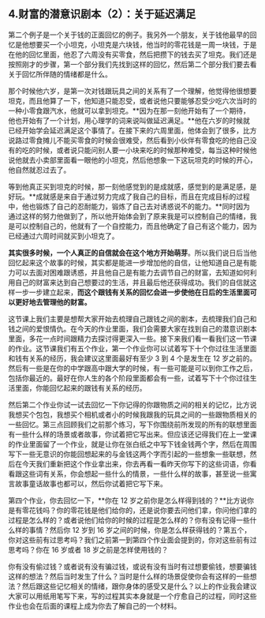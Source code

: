 ## 4.财富的潜意识剧本（2）：关于延迟满足
第二个例子是一个关于钱的正面回忆的例子。我另外一个朋友，关于钱他最早的回忆是他想要买一个小坦克，小坦克是六块钱，他当时的零花钱是一周一块钱，于是在他的回忆里面，他忍了六周没有买零食，然后把攒下的钱去买了坦克。我们还是按照刚才的步骤，第一个部分我们先找到这样的回忆，然后第二个部分我们要去看关于回忆所伴随的情绪都是什么。


那个时候他六岁，是第一次对钱跟玩具之间的关系有了一个理解，他觉得他很想要坦克，而且他算了一下，他知道只能忍受，或者说他只要能够忍受少吃六次当时的一种小零食跟汽水，他就可以拿到坦克。**因为在那一刻他开始有了一个期待，他也开始有了一个计划，用心理学的词来说叫做延迟满足。**他在六岁的时候就已经开始学会延迟满足这个事情了。在接下来的六周里面，他体会到了很多，比方说路过零食摊儿不能买零食的时候会很难受，然后看到小伙伴有零食吃的他自己没有的吃的时候，或者说只能问别人要一小块来吃的时候那种难受，每当这种时候他说他就去小卖部里面看一眼他的小坦克，然后他想象一下这玩坦克的时候的开心，他自然就忍过去了。


等到他真正买到坦克的时候，那一刻他感觉到的是成就感，感觉到的是满足感，是好玩。**成就感是来自于通过努力完成了我自己的目标，而且在完成目标的过程中，他也锻炼了自己的忍耐能力，锻炼了自己去对诱惑说不的能力。**同时因为通过这样的努力他做到了，所以他开始体会到了原来我是可以控制自己的情绪，我是可以控制自己的，他就有了一个自控能力，而且他确定了自己有这个能力，因为已经通过六周时间就买到小坦克了。


**其实很多时候，一个人真正的自信就会在这个地方开始萌芽**。所以我们说日后当他回忆起来这个故事的时候，其实都是能进一步增加他的自信，让他知道自己是有能力可以去面对困难跟诱惑，并且他自己是有能力去调节自己的财富，去知道如何利用自己的财富来达到自己想要过的生活，并且最后他还获得成功。我们的自信就这样一步一步建立起来，**而这个跟钱有关系的回忆会进一步使他在日后的生活里面可以更好地去管理他的财富。**


这节课上我们主要是想帮大家开始去梳理自己跟钱之间的剧本，去梳理我们自己和钱之间的爱恨情仇。在今天的作业里面，我们会需要大家在找到自己的潜意识剧本里面，多花一点时间跟精力去探讨得更深入一些。接下来我们看一看我们这一节课的作业。这节课我们有五个作业，第一个作业你可以试着写下十个你过往生活里面和钱有关系的经历，我会建议这里面最好有至少 3 到 4 个是发生在 12 岁之前的。然后有一些是在你的中学跟高中跟大学的时候，有一些可能是可以到你工作之后，包括你最近的。最好在你人生的各个阶段里面都会有一些，试着写下十个你过往生活里面，你能回忆起来的跟钱有关系的经历。


然后第二个作业你试一试去回忆一下你记得的你跟物质之间的相关的记忆，比方说我想买个包包，我想买个相机或者小的时候我跟我的玩具之间的一些跟物质相关的一些回忆。第三点回顾我们之前那个练习，写下你围绕前所发现的所有的联想里面有一些什么样的场景或者故事，你试着把它写出来。但应该还记得我们在上一堂课的作业里面留了一个作业，就是让你在张白纸之中写下钱金钱两个字，然后在周围写下一些无意识的你能回想起来的与金钱这两个字而引起的一些想象一些联想，然后在今天我们重新把这个作业拿出来，你去再看一看昨天你写下的这些词语，你看看跟这些词有关系，你会想起一些什么的情景，一些什么样的故事，甚至说一些寓言故事童话故事也都可以，然后你试着把它写下来。


第四个作业，你去回忆一下，**你在 12 岁之前你是怎么样得到钱的？**比方说你是有零花钱吗？你的零花钱是他们给你的，还是说你要去问他们拿，你问他们拿的过程是怎么样的？或者说他们给你的时候的过程是怎么样的？你有没有记得一些什么样的事情？然后你 12 岁到 16 岁之间的时候，你是怎么样获得钱的？第五个，你对这些前有过思考吗？我们之前第一到第四个作业面会提到的，你对这些前有过思考吗？你在 16 岁或者 18 岁之前是怎样使用钱的？


你有没有偷过钱？或者说有没有骗过钱，或说有没有当时有过想要偷钱，想要骗钱这样的想法？然后当时发生了什么？当时是什么样的场景促使你会有这样的一些想法？然后跟这些记忆相关的情绪，跟你身体的感受又是什么？以上的作业我会建议大家可以用纸用笔写下来，写的过程其实本身就是一个疗愈自己的过程，同时这些作业也会在后面的课程上成为你去了解自己的一个材料。

